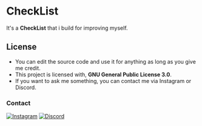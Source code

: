 # CheckList
It's a **CheckList** that i build for improving myself.


## License

- You can edit the source code and use it for anything as long as you give me credit.
- This project is licensed with, **GNU General Public License 3.0**.
- If you want to ask me something, you can contact me via Instagram or Discord.

### Contact

[![Instagram](https://img.shields.io/badge/Instagram-%23E4405F.svg?logo=Instagram&logoColor=white)](https://instagram.com/mal1kore1ss) [![Discord](https://img.shields.io/badge/Discord-424549.svg?logo=Discord&logoColor=white)](https://discord.com/users/1020731689330286694)